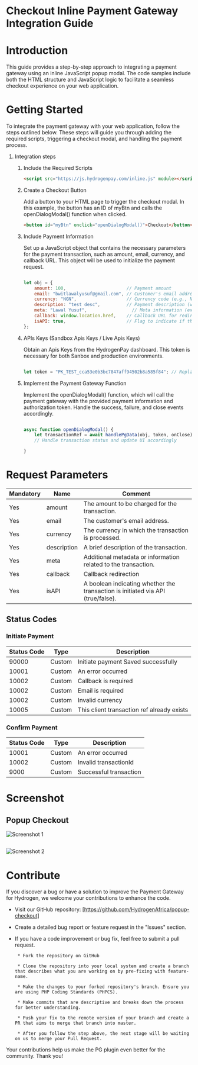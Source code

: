 # Checkout Inline Payment Gateway Integration Guide

# Introduction 

This guide provides a step-by-step approach to integrating a payment gateway using an inline JavaScript popup modal. The code samples include both the HTML structure and JavaScript logic to facilitate a seamless checkout experience on your web application.

# Getting Started

To integrate the payment gateway with your web application, follow the steps outlined below. These steps will guide you through adding the required scripts, triggering a checkout modal, and handling the payment process.

1.	Integration steps

    1.  Include the Required Scripts

        ```html
        <script src="https://js.hydrogenpay.com/inline.js" module></script>

        ```

    2. Create a Checkout Button

        Add a button to your HTML page to trigger the checkout modal. In this example, the button has an ID of myBtn and calls the openDialogModal() function when clicked.

        ```html
        <button id="myBtn" onclick="openDialogModal()">Checkout</button>

        ```

    3. Include Payment Information

        Set up a JavaScript object that contains the necessary parameters for the payment transaction, such as amount, email, currency, and callback URL. This object will be used to initialize the payment request.

        ```javascript

        let obj = {
            amount: 100,                       // Payment amount
            email: "bwitlawalyusuf@gmail.com", // Customer's email address
            currency: "NGN",                   // Currency code (e.g., NGN for Nigerian Naira)
            description: "test desc",          // Payment description (what the payment is for)
            meta: "Lawal Yusuf",                 // Meta information (extra info to be passed with the payment)
            callback: window.location.href,    // Callback URL for redirect after payment (can be replaced with your actual URL)
            isAPI: true,                       // Flag to indicate if the transaction is via API (set to true)
        };

        ```

    4. APIs Keys (Sandbox Apis Keys / Live Apis Keys)

        Obtain an Apis Keys from the HydrogenPay dashboard. This token is necessary for both Sanbox and production environments.
        
        ```javascript

        let token = "PK_TEST_cca53e0b3bc7847aff94502b8a585f84"; // Replace with actual Apis key
        ```

    5. Implement the Payment Gateway Function

        Implement the openDialogModal() function, which will call the payment gateway with the provided payment information and authorization token. Handle the success, failure, and close events accordingly.

        ```javascript

        async function openDialogModal() {
            let transactionRef = await handlePgData(obj, token, onClose);
            // Handle transaction status and update UI accordingly

        }

        ```

# Request Parameters

| Mandatory | Name        | Comment                                               |
|-----------|-------------|-------------------------------------------------------|
| Yes       | amount      | The amount to be charged for the transaction.         |
| Yes       | email       | The customer's email address.                         |
| Yes       | currency    | The currency in which the transaction is processed.   |
| Yes       | description | A brief description of the transaction.               |
| Yes       | meta        | Additional metadata or information related to the transaction. |
| Yes       | callback    | Callback redirection
| Yes       | isAPI       | A boolean indicating whether the transaction is initiated via API (true/false). |

## Status Codes

### Initiate Payment

| Status Code | Type   | Description                               |
|-------------|--------|-------------------------------------------|
| 90000       | Custom | Initiate payment Saved successfully       |
| 10001       | Custom | An error occurred                         |
| 10002       | Custom | Callback is required                      |
| 10002       | Custom | Email is required                          |
| 10002       | Custom | Invalid currency                          |
| 10005       | Custom | This client transaction ref already exists|

### Confirm Payment

| Status Code | Type   | Description                           |
|-------------|--------|---------------------------------------|
| 10001       | Custom | An error occurred                     |
| 10002       | Custom | Invalid transactionId                 |
| 9000        | Custom | Successful transaction                |

# Screenshot

## Popup Checkout

![Screenshot 1](https://github.com/HydrogenAfrica/popup-checkout/blob/dev/images/checkout-img1.png)

##

![Screenshot 2](https://github.com/HydrogenAfrica/popup-checkout/blob/dev/images/checkout-img2.png)


# Contribute

If you discover a bug or have a solution to improve the Payment Gateway for Hydrogen,
we welcome your contributions to enhance the code.

 * Visit our GitHub repository: [https://github.com/HydrogenAfrica/popup-checkout]

 * Create a detailed bug report or feature request in the "Issues" section.

 * If you have a code improvement or bug fix, feel free to submit a pull request.

        * Fork the repository on GitHub

        * Clone the repository into your local system and create a branch that describes what you are working on by pre-fixing with feature-name.

        * Make the changes to your forked repository's branch. Ensure you are using PHP Coding Standards (PHPCS).

        * Make commits that are descriptive and breaks down the process for better understanding.

        * Push your fix to the remote version of your branch and create a PR that aims to merge that branch into master.
        
        * After you follow the step above, the next stage will be waiting on us to merge your Pull Request.

 Your contributions help us make the PG plugin even better for the community. Thank you!

